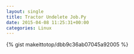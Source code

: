 ```yaml
---
layout: single                                                                                                              
title: Tractor Undelete Job.Py                                                                                                                       
date: 2015-04-08 11:25:31+00:00                                                                                                                        
categories: Linux                                                                                                                
---                                                                                                                              
```


{% gist makeittotop/dbb9c36ab07045a92005 %}                                                                                                           

